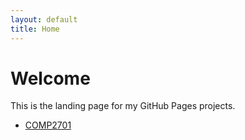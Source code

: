 ```yaml
---
layout: default
title: Home
---
```


# Welcome

This is the landing page for my GitHub Pages projects.

- [COMP2701](https://<username>.github.io/COMP2701/)
